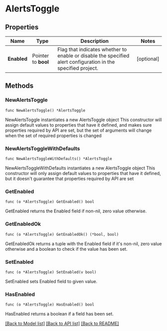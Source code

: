 # AlertsToggle

## Properties

Name | Type | Description | Notes
------------ | ------------- | ------------- | -------------
**Enabled** | Pointer to **bool** | Flag that indicates whether to enable or disable the specified alert configuration in the specified project. | [optional] 

## Methods

### NewAlertsToggle

`func NewAlertsToggle() *AlertsToggle`

NewAlertsToggle instantiates a new AlertsToggle object
This constructor will assign default values to properties that have it defined,
and makes sure properties required by API are set, but the set of arguments
will change when the set of required properties is changed

### NewAlertsToggleWithDefaults

`func NewAlertsToggleWithDefaults() *AlertsToggle`

NewAlertsToggleWithDefaults instantiates a new AlertsToggle object
This constructor will only assign default values to properties that have it defined,
but it doesn't guarantee that properties required by API are set

### GetEnabled

`func (o *AlertsToggle) GetEnabled() bool`

GetEnabled returns the Enabled field if non-nil, zero value otherwise.

### GetEnabledOk

`func (o *AlertsToggle) GetEnabledOk() (*bool, bool)`

GetEnabledOk returns a tuple with the Enabled field if it's non-nil, zero value otherwise
and a boolean to check if the value has been set.

### SetEnabled

`func (o *AlertsToggle) SetEnabled(v bool)`

SetEnabled sets Enabled field to given value.

### HasEnabled

`func (o *AlertsToggle) HasEnabled() bool`

HasEnabled returns a boolean if a field has been set.


[[Back to Model list]](../README.md#documentation-for-models) [[Back to API list]](../README.md#documentation-for-api-endpoints) [[Back to README]](../README.md)


